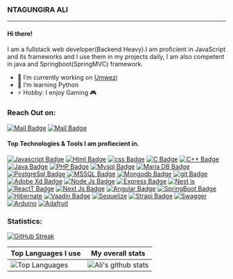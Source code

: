 ### NTAGUNGIRA ALI
---------------------------------------------------------------------------------------
#### Hi there! <img src="https://raw.githubusercontent.com/MartinHeinz/MartinHeinz/master/wave.gif" width="5px">
I am a fullstack web developer(Backend Heavy).I am proficient in JavaScript and  its frameworks and I use them in my projects daily, I am also competent in java and Springboot(SpringMVC) framework.

- 🔭 I’m currently working on [Umwezi](https://umwezimediaconsult.vercel.app/)<br>
- 🌱 I’m learning Python
- ⚡ Hobby: I enjoy Gaming 🎮

### Reach Out on:
[![Mail Badge](https://img.shields.io/badge/-@ntagungiraali-e84393?style=flat&labelColor=e84393&logo=instagram&logoColor=white)](https://www.instagram.com/ntagungiraali/) 
[![Mail Badge](https://img.shields.io/badge/-Ntagungiraali-c0392b?style=flat&labelColor=c0392b&logo=gmail&logoColor=white)](mailto:ntagungiraali@gmail.com)


#### Top Technologies & Tools I am profiecient in.
[![Javascript Badge](https://img.shields.io/badge/-Javascript-F0DB4F?style=for-the-badge&labelColor=black&logo=javascript&logoColor=F0DB4F)](#)  [![Html Badge](https://img.shields.io/badge/html%20-%23E34F26.svg?&style=for-the-badge&labelColor=black&logo=html5&logoColor=white)](#) [![css Badge](https://img.shields.io/badge/css%20-%231572B6.svg?&style=for-the-badge&labelColor=black&logo=css3&logoColor=white)](#) [![C Badge](https://img.shields.io/badge/c-%2300599C.svg?style=for-the-badge&logo=c&logoColor=white)](#) [![C++ Badge](https://img.shields.io/badge/C%2B%2B-00599C?style=for-the-badge&logo=c%2B%2B&logoColor=white)](#) [![Java Badge](https://img.shields.io/badge/Java-ED8B00?style=for-the-badge&logo=java&logoColor=white)](#) [![PHP Badge](https://img.shields.io/badge/php-%23777BB4.svg?style=for-the-badge&logo=php&logoColor=white)](#) [![Mysql Badge](https://img.shields.io/badge/mysql-%2300f.svg?style=for-the-badge&logo=mysql&logoColor=white)](#) [![Maria DB Badge](https://img.shields.io/badge/MariaDB-003545?style=for-the-badge&logo=mariadb&logoColor=white)](#) [![PostgreSql Badge](https://img.shields.io/badge/PostgreSQL-316192?style=for-the-badge&logo=postgresql&logoColor=white)](#) [![MSSQL Badge](https://img.shields.io/badge/Microsoft%20SQL%20Server-CC2927?style=for-the-badge&logo=microsoft%20sql%20server&logoColor=white)](#) 
[![Mongodb Badge](https://img.shields.io/badge/MongoDB-4EA94B?style=for-the-badge&logo=mongodb&logoColor=white)](#) [![git Badge](https://img.shields.io/badge/git%20-%23F05032.svg?&style=for-the-badge&labelColor=black&logo=git&logoColor=white)](#) [![Adobe Xd Badge](https://img.shields.io/badge/adobexd-%23FF26BE.svg?style=for-the-badge&logo=adobexd&logoColor=white)](#) [![Node Js Badge](https://img.shields.io/badge/Node.js-339933?style=for-the-badge&logo=nodedotjs&logoColor=white)](#) [![Express Badge](https://img.shields.io/badge/Express.js-000000?style=for-the-badge&logo=express&logoColor=white)](#) [![Nest js](https://img.shields.io/badge/Mocha-8D6748?style=for-the-badge&logo=Mocha&logoColor=white)](#) [![ReactT Badge](https://img.shields.io/badge/React-20232A?style=for-the-badge&logo=react&logoColor=61DAFB)](#) [![Next Js Badge](https://img.shields.io/badge/next.js-000000?style=for-the-badge&logo=nextdotjs&logoColor=white)](#) [![Angular Badge](https://img.shields.io/badge/Angular-DD0031?style=for-the-badge&logo=angular&logoColor=white)](#) [![SpringBoot Badge](https://img.shields.io/badge/Spring_Boot-F2F4F9?style=for-the-badge&logo=spring-boot)](#)   [![Hibernate](https://img.shields.io/badge/Hibernate-59666C?style=for-the-badge&logo=Hibernate&logoColor=white)](#) [![Vaadin Badge](https://img.shields.io/badge/Vaadin-00B4F0?style=for-the-badge&logo=Vaadin&logoColor=white)](#) [![Sequelize](https://img.shields.io/badge/Sequelize-52B0E7?style=for-the-badge&logo=Sequelize&logoColor=white)](#) [![Strapi Badge](https://img.shields.io/badge/strapi-2e7eea?style=for-the-badge&logo=strapi&logoColor=white)](#) [![Swagger](https://img.shields.io/badge/Swagger-85EA2D?style=for-the-badge&logo=Swagger&logoColor=white)](#) [![Arduino](https://img.shields.io/badge/Arduino-00979D?style=for-the-badge&logo=Arduino&logoColor=white)](#) [![Adafruit](https://img.shields.io/badge/adafruit-000000?style=for-the-badge&logo=adafruit&logoColor=white)](#)
### Statistics:
[![GitHub Streak](https://github-readme-streak-stats.herokuapp.com/?user=ntagungira-cmd&theme=tokyonight&hide_border=true&date_format=M%20j%5B%2C%20Y%5D)](https://git.io/streak-stats)

|Top Languages I use |My overall stats|
|--------------------|------------------| 
|![Top Languages](https://github-readme-stats.vercel.app/api/top-langs/?username=Ntagungira-cmd&langs_count=10&hide_border=true&theme=tokyonight&layout=compact)|![Ali's github stats](https://github-readme-stats.vercel.app/api?username=Ntagungira-cmd&show_icons=true&hide_border=true&count_private=true&theme=tokyonight)|

